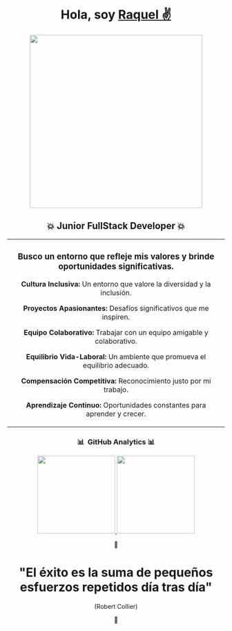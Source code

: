 <div align="center">
<h1 align="center">Hola, soy <a href="https://github.com/RaquelCollado"> Raquel ✌️</a> </h1>


<img src="https://user-images.githubusercontent.com/74038190/213760705-0d5bf320-4f43-4352-b74b-0889ae726bf7.gif" width="400">
<h2 align="center">💥 Junior FullStack Developer 💥</h2>  
</div>  

<table align="center">
<tr>                                                                             
  <td width="50%">
    <h3 align="center">Busco un entorno que refleje mis valores y brinde oportunidades significativas.</h3>                           
    <p align="center"><strong>Cultura Inclusiva:</strong> Un entorno que valore la diversidad y la inclusión. </p>
    <p align="center"><strong>Proyectos Apasionantes:</strong> Desafíos significativos que me inspiren.</p>
    <p align="center"><strong>Equipo Colaborativo:</strong> Trabajar con un equipo amigable y colaborativo.</p>
    <p align="center"><strong>Equilibrio Vida-Laboral:</strong> Un ambiente que promueva el equilibrio adecuado.</p>
    <p align="center"><strong>Compensación Competitiva:</strong> Reconocimiento justo por mi trabajo.</p>
    <p align="center"><strong>Aprendizaje Continuo:</strong> Oportunidades constantes para aprender y crecer.</p>
  </td>
</tr>
</table>      
</div>





<table>
<h3 align="center">📊 &nbsp;GitHub Analytics 📊</h3>
<div align="center">
<p align="center">
<a href="https://github.com/RaquelCollado">
  <img height="180em" src="https://github-readme-stats-eight-theta.vercel.app/api?username=RaquelCollado&show_icons=true&theme=algolia&include_all_commits=true&count_private=true"/>
  <img height="180em" src="https://github-readme-stats-eight-theta.vercel.app/api/top-langs/?username=RaquelCollado&layout=compact&langs_count=8&theme=algolia"/>
</a>
</p>
</div>   
  
   
<div align="center">
💙<h1 align="center" > "El éxito es la suma de pequeños esfuerzos repetidos día tras día"</h1>
  <p> (Robert Collier) </p>💙
</div> 



